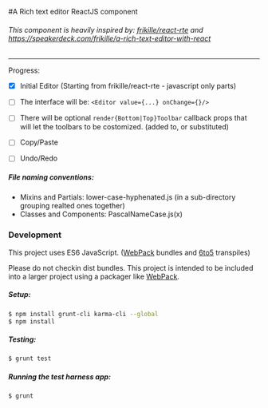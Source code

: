 #A Rich text editor ReactJS component
###### This component is _heavily_ inspired by: [frikille/react-rte](0) and https://speakerdeck.com/frikille/a-rich-text-editor-with-react


---
Progress:
- [x] Initial Editor (Starting from frikille/react-rte - javascript only parts)
- [ ] The interface will be: `<Editor value={...} onChange={}/>`
- [ ] There will be optional `render{Bottom|Top}Toolbar` callback props that will let the toolbars to be costomized. (added to, or substituted)
- [ ] Copy/Paste
- [ ] Undo/Redo


##### File naming conventions:
- Mixins and Partials: lower-case-hyphenated.js (in a sub-directory grouping realted ones together)
- Classes and Components: PascalNameCase.js(x)

### Development
This project uses ES6 JavaScript. ([WebPack](1) bundles and [6to5](2) transpiles)

Please do not checkin dist bundles. This project is intended to be included into a larger project using a packager like [WebPack](1).


##### Setup:
```bash
$ npm install grunt-cli karma-cli --global
$ npm install
```

##### Testing:
```bash
$ grunt test
```

##### Running the test harness app:
```bash
$ grunt
```


[0]: //github.com/frikille/react-rte
[1]: //webpack.github.io
[2]: //6to5.org
